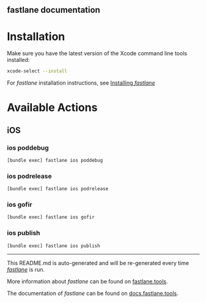 fastlane documentation
----

# Installation

Make sure you have the latest version of the Xcode command line tools installed:

```sh
xcode-select --install
```

For _fastlane_ installation instructions, see [Installing _fastlane_](https://docs.fastlane.tools/#installing-fastlane)

# Available Actions

## iOS

### ios poddebug

```sh
[bundle exec] fastlane ios poddebug
```



### ios podrelease

```sh
[bundle exec] fastlane ios podrelease
```



### ios gofir

```sh
[bundle exec] fastlane ios gofir
```



### ios publish

```sh
[bundle exec] fastlane ios publish
```



----

This README.md is auto-generated and will be re-generated every time [_fastlane_](https://fastlane.tools) is run.

More information about _fastlane_ can be found on [fastlane.tools](https://fastlane.tools).

The documentation of _fastlane_ can be found on [docs.fastlane.tools](https://docs.fastlane.tools).
